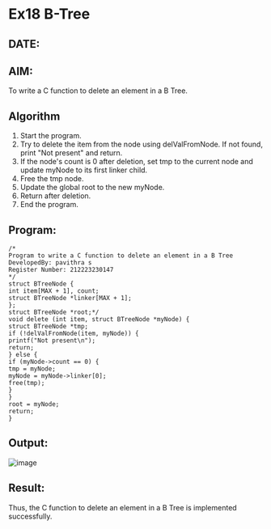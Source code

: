 # Ex18 B-Tree
## DATE:
## AIM:
To write a C function to delete an element in a B Tree.
## Algorithm
1. Start the program.
2. Try to delete the item from the node using delValFromNode. If not found, print "Not present" and return.
3. If the node's count is 0 after deletion, set tmp to the current node and update myNode to its first linker child.
4. Free the tmp node.
5. Update the global root to the new myNode. 
6. Return after deletion.
7. End the program.  

## Program:
```
/*
Program to write a C function to delete an element in a B Tree
DevelopedBy: pavithra s
Register Number: 212223230147
*/
struct BTreeNode { 
int item[MAX + 1], count; 
struct BTreeNode *linker[MAX + 1]; 
}; 
struct BTreeNode *root;*/ 
void delete (int item, struct BTreeNode *myNode) { 
struct BTreeNode *tmp; 
if (!delValFromNode(item, myNode)) { 
printf("Not present\n"); 
return; 
} else { 
if (myNode->count == 0) { 
tmp = myNode; 
myNode = myNode->linker[0]; 
free(tmp); 
} 
} 
root = myNode; 
return; 
}
```

## Output:

![image](https://github.com/user-attachments/assets/4664fba5-3230-4036-9d60-c36c580e187f)


## Result:
Thus, the C function to delete an element in a B Tree is implemented successfully.
